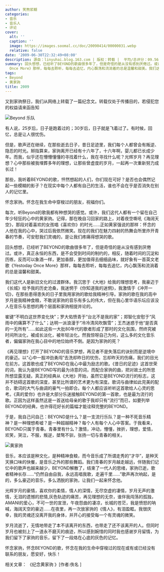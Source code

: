 ```yaml
---
author: 笑熬浆糊
categories:
- 音乐
- 音乐人
- 评论
cover:
  alt: ''
  caption: ''
  image: https://images.soomal.cc/doc/20090414/00000031.webp
  relative: false
date: '2009-06-30T22:32:49+08:00'
description: 源自：linyuhai.blog.163.com | 版权：转载 |  平均/总评分：09.56/86
summary: 回头想想，已经听了BEYOND的歌曲很多年了，但是奇怪的是从没有感到厌倦过。或许，真正永恒的东西，是不会受到时间的制约的，相反，随着时间的沉淀和历练，反而可以象酒一样，更加香醇，更加值得去细细品味，就好象有一首英文老歌《Yestoday
  Once More》那样，每每去聆听，每每去追忆，内心飘荡和流淌着的总是温馨和甜美。我们这代人是新旧文化的过渡群体。我沉思于《大地》给我的理想思考，我豪迈于《长城》给予我的历史沧桑，我迷惘于《你知道我的迷惘》，我激情于《冲开一切》，在那些患得患失的日子里我用家驹的歌给我精神引导。家驹的歌在我的高中岁月是我精神食粮，不敢说家驹的音乐有多么的伟大，但在我心里华语乐坛应该没人在音乐与思想的两个层面和家驹相提并论的。
tags:
- Beyond
- 黄家驹
title: 2009
---
```


又到家驹祭日，我们从网络上转载了一篇纪念文。转载仅处于传播目的，若侵犯您的权益请来函告知



![Beyond 乐队](https://images.soomal.cc/doc/20090630/00002209.webp)



有人说，25岁后，日子是跑着过的；30岁后，日子就是飞着过了。有时候，回忆，总是让人很忧伤。



但是，歌声还在继续，在那些逝去日子，昔日足迹里，我们每个人都曾会有叛逆、隐忍的时光。掰指算来，家驹离开已经有十六年了，十六年啊，婴儿都已长成少年。而我，似乎还在懵懵懂懂的寻找着什么，我在寻找什么呢？光辉岁月？再见理想？心中那些被我埋葬多年的理想，让那些曾虚度的岁月，一起再一次重新努力成长过！



那些，我听着BEYOND的歌，怦然想起的人们，你们现在可好？是否也会偶然记起一些模糊的影子？在现实中每个人都有自己的生活，谁也不会在乎是否消失在别人的记忆里。



怀念家驹。怀念在我生命中穿梭过的朋友，祝福你们。



每次，听Beyond的歌我都有种想哭的感觉。或许，我们这代人都有一个留在自己年少轻狂的心中的黄家驹。记得，那在晚自习回家的路上，对着夜空嘶吼《海阔天空》，那段对着喜欢的女孩唱《喜欢你》的时光......正如黄家强说的那样：怀念的人他在我的心中，哭过后我依然微笑。现在的我们在魅力四射的热舞会所里炸开青春的节奏，可安慰我们灵魂的，是让我们疼痛得想哭的歌。



回头想想，已经听了BEYOND的歌曲很多年了，但是奇怪的是从没有感到厌倦过。或许，真正永恒的东西，是不会受到时间的制约的，相反，随着时间的沉淀和历练，反而可以象酒一样，更加香醇，更加值得去细细品味，就好象有一首英文老歌《Yestoday 
Once More》那样，每每去聆听，每每去追忆，内心飘荡和流淌着的总是温馨和甜美。



我们这代人是新旧文化的过渡群体。我沉思于《大地》给我的理想思考，我豪迈于《长城》给予我的历史沧桑，我迷惘于《你知道我的迷惘》，我激情于《冲开一切》，在那些患得患失的日子里我用家驹的歌给我精神引导。家驹的歌在我的高中岁月是我精神食粮，不敢说家驹的音乐有多么的伟大，但在我心里华语乐坛应该没人在音乐与思想的两个层面和家驹相提并论的。



崔键“不明白这世界变化快”；罗大佑愤青于“台北不是我的家”；郑智化安慰于“风雨中的痛算不了什么”；达明一派浪漫于“冷冷清风吹飘雪”；王杰迷惑于他“是否真的一无所有”......如此这些一大批80年代的歌者形成了那时的文化氛围，然终究被时间所淡化，被成长淡化，被年轻淡化。然我惊呀自己为何，这么多的文化音乐者，偏偏家驹在我心目中的地位始终不倒。是因为家驹的死？



《再见理想》打开了BEYOND的音乐梦想，再见者不是失落后的诀别而是逆境中的豪迈。以“心中一股冲劲勇闯”去洗却昨日的忧伤，忘却昨天的伤痛，我们的目光在前方。这首歌也成了BEYOND在我心中最为励志的歌。《昔日的足迹》这首世荣的词，我认为是BEYOND写的最为诗意的词，而配合家驹的曲，把对故土的所思所想显露无疑。真正的经典从《大地》开始，虽然它是BEYOND流行的标志，这并不妨碍这首歌的深度，甚至比所谓的艺术更为有深度。歌词与曲律如此完美的配合，歌词的大气与曲调的豪气一拍即合。每个人都应该听听这首歌给人心灵的思考。《真的爱你》也许是大部分乐迷接触BEYOND的第一首歌，也是最为流行的歌。正因为这样虽然这是一首送给母亲的歌于我却只有“流行”而已，如要列举BEYOND的经典，也许得花好长的篇幅才能诠释完整的BEYOND。



于是，我自己问自己：BEYOND是什么？是一支流行乐队？是一种不死音乐精神？是一种理想希嘘？是一种超越精神？每个人有每个人心中答案。于我看来，BEYOND只属于青春。青春里有什么？激情，冲动，懵懂，挫折，理想，爱情，欢笑，哭泣，不服，叛逆，桀骜不驯，张扬一切与青春的相关。



![黄家驹](https://images.soomal.cc/doc/20090414/00000031.webp)



音乐，本应该是种文化，是种精神食粮，而今音乐成了所谓走秀的“才华”，是种天天换口味的快餐，是音乐之外的那些舞蹈。我们青春的岁月越走越远，伴随我们记忆中的歌声也越来越少，BEYOND解散了，结束了一代人的思绪，家驹已逝，歌者精神长存......“仍然自由自我，永远高唱我歌，走遍千里......”歌声再次响起，是的，多么豪迈的音乐，多么洒脱的家驹，让我们一起来怀念他。



光辉岁月的豪情，喜欢你的柔情，情人的深情，无尽空虚的凄情，岁月无声的激情，无泪的遗憾的悲情,灰色轨迹的痛苦，再见理想的无奈，谁伴我闯荡的孤独，AMANI的爱心，不可一世的宣泄，午夜怨曲的凄凉，长城的苍茫，我是愤怒的呐喊，海阔天空的豪迈......在夜里，再一次放家驹的《情人》，有泪盈眶。我很庆幸，我的灵魂还没离开我的身体，并开心的接受每一个有灵魂的微笑。



岁月流逝了，无情地带走了本不该离开的东西，也带走了还不该离开的人。但同时岁月也被刻上了一道永不磨灭的痕迹，所以感到婉惜的同时我也感谢岁月留情，为我们留下了家驹的音乐，留下了一段烙在心底的灰色的记忆。



怀念家驹，怀念BEYOND的歌，怀念在我的生命中穿梭过的现在或有或已经没有联系的朋友，愿安好，快乐！



相关文章：
《纪念黄家驹 》[作者:佚名 ]